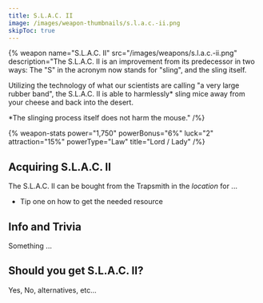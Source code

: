 ```yaml
---
title: S.L.A.C. II
image: /images/weapon-thumbnails/s.l.a.c.-ii.png
skipToc: true
---
```


{% weapon
 name="S.L.A.C. II"
 src="/images/weapons/s.l.a.c.-ii.png"
 description="The S.L.A.C. II is an improvement from its predecessor in two ways: The "S" in the acronym now stands for "sling", and the sling itself.

Utilizing the technology of what our scientists are calling "a very large rubber band", the S.L.A.C. II is able to harmlessly* sling mice away from your cheese and back into the desert.

*The slinging process itself does not harm the mouse."
/%}

{% weapon-stats
 power="1,750"
 powerBonus="6%"
 luck="2"
 attraction="15%"
 powerType="Law"
 title="Lord / Lady"
/%}

## Acquiring S.L.A.C. II

The S.L.A.C. II can be bought from the Trapsmith in the *location* for ...

- Tip one on how to get the needed resource

## Info and Trivia

Something ...

## Should you get S.L.A.C. II?

Yes, No, alternatives, etc...
